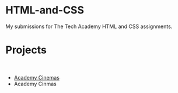 # HTML-and-CSS
My submissions for The Tech Academy HTML and CSS assignments.
<br>
<h1>Projects</h1>
<br>
<ul>
    <li><a href="../HTML-and-CSS/bootstrap4_project/Academy_cinemas.html">Academy Cinemas</a></li>
    <li> Academy Cinmas </li>
